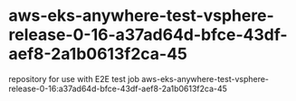 # aws-eks-anywhere-test-vsphere-release-0-16-a37ad64d-bfce-43df-aef8-2a1b0613f2ca-45
repository for use with E2E test job aws-eks-anywhere-test-vsphere-release-0-16:a37ad64d-bfce-43df-aef8-2a1b0613f2ca-45
